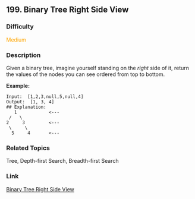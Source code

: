 ## 199. Binary Tree Right Side View
### Difficulty

 <font color=orange>Medium</font>

### Description

Given a binary tree, imagine yourself standing on the _right_ side of it,
return the values of the nodes you can see ordered from top to bottom.

**Example:**
            Input:  [1,2,3,null,5,null,4]    Output:  [1, 3, 4]    ## Explanation:       1            <---     /   \    2     3         <---     \     \      5     4       <---    


### Related Topics

Tree, Depth-first Search, Breadth-first Search


### Link
[Binary Tree Right Side View](https://leetcode.com/problems/binary-tree-right-side-view)
